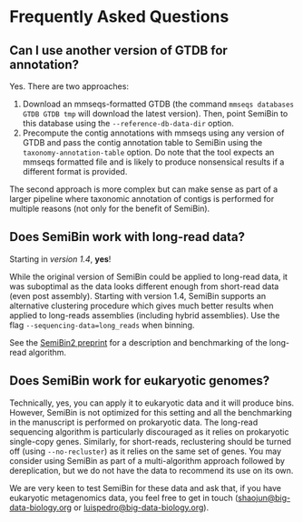 # Frequently Asked Questions

## Can I use another version of GTDB for annotation?

Yes. There are two approaches:

1. Download an mmseqs-formatted GTDB (the command `mmseqs databases GTDB GTDB
   tmp` will download the latest version). Then, point SemiBin to this database
   using the `--reference-db-data-dir` option.
2. Precompute the contig annotations with mmseqs using any version of GTDB and
   pass the contig annotation table to SemiBin using the
   `taxonomy-annotation-table` option. Do note that the tool expects an mmseqs
   formatted file and is likely to produce nonsensical results if a different
   format is provided.

The second approach is more complex but can make sense as part of a larger
pipeline where taxonomic annotation of contigs is performed for multiple
reasons (not only for the benefit of SemiBin).

## Does SemiBin work with long-read data?

Starting in _version 1.4_, **yes**!

While the original version of SemiBin could be applied to long-read data, it was suboptimal as the data looks different enough from short-read data (even post assembly).
Starting with version 1.4, SemiBin supports an alternative clustering procedure which gives much better results when applied to long-reads assemblies (including hybrid assemblies).
Use the flag `--sequencing-data=long_reads` when binning.

See the [SemiBin2 preprint](https://doi.org/10.1101/2023.01.09.523201) for a description and benchmarking of the long-read algorithm.

## Does SemiBin work for eukaryotic genomes?

Technically, yes, you can apply it to eukaryotic data and it will produce bins.
However, SemiBin is not optimized for this setting and all the benchmarking in the manuscript is performed on prokaryotic data.
The long-read sequencing algorithm is particularly discouraged as it relies on prokaryotic single-copy genes.
Similarly, for short-reads, reclustering should be turned off (using `--no-recluster`) as it relies on the same set of genes.
You may consider using SemiBin as part of a multi-algorithm approach followed by dereplication, but we do not have the data to recommend its use on its own.

We are very keen to test SemiBin for these data and ask that, if you have eukaryotic metagenomics data, you feel free to get in touch ([shaojun@big-data-biology.org](mailto:shaojun@big-data-biology.org) or [luispedro@big-data-biology.org](mailto:luispedro@big-data-biology.org)).
